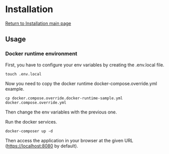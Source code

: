 # Installation

[Return to Installation main page](Installation.md)

## Usage

### Docker runtime environment

First, you have to configure your env variables by creating the .env.local file.

    touch .env.local

Now you need to copy the docker runtime docker-compose.override.yml example.

    cp docker.compose.override.docker-runtime-sample.yml docker.compose.override.yml

Then change the env variables with the previous one.

Run the docker services.

    docker-composer up -d

Then access the application in your browser at the given URL (<https://localhost:8080> by default).
